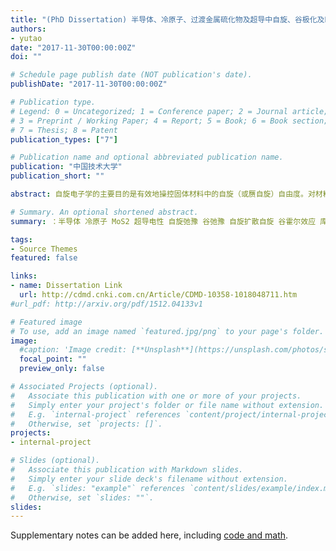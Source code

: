 ```yaml
---
title: "(PhD Dissertation) 半导体、冷原子、过渡金属硫化物及超导中自旋、谷极化及Bogoliubov准粒子的动力学研究"
authors: 
- yutao
date: "2017-11-30T00:00:00Z"
doi: ""

# Schedule page publish date (NOT publication's date).
publishDate: "2017-11-30T00:00:00Z"

# Publication type.
# Legend: 0 = Uncategorized; 1 = Conference paper; 2 = Journal article;
# 3 = Preprint / Working Paper; 4 = Report; 5 = Book; 6 = Book section;
# 7 = Thesis; 8 = Patent
publication_types: ["7"]

# Publication name and optional abbreviated publication name.
publication: "中国技术大学"
publication_short: ""

abstract: 自旋电子学的主要目的是有效地操控固体材料中的自旋（或赝自旋）自由度。对材料中自旋和电荷的动力学及它们的相互影响的理解对自旋电子学的发展非常重要。针对这一问题，本论文根据所关心的物理系统分为三个部分。在第一部分，我们研究半导体及超冷原子中的自旋动力学，其中包括自旋弛豫和自旋扩散。在第二部分，我们研究单层和双层过渡金属硫属化物中由激子引起的谷极化的动力学，其中包括谷去极化动力学和激子的谷霍尔效应。最后在第三部分，我们集中研究s-波和(s + p)-波超导体中Bogoliubov准粒子和凝聚体的自旋及电荷动力学。.

# Summary. An optional shortened abstract.
summary: ：半导体 冷原子 MoS2 超导电性 自旋弛豫 谷弛豫 自旋扩散自旋 谷霍尔效应 库伯配对动力学 电荷失衡

tags:
- Source Themes
featured: false

links:
- name: Dissertation Link
  url: http://cdmd.cnki.com.cn/Article/CDMD-10358-1018048711.htm
#url_pdf: http://arxiv.org/pdf/1512.04133v1

# Featured image
# To use, add an image named `featured.jpg/png` to your page's folder. 
image:
  #caption: 'Image credit: [**Unsplash**](https://unsplash.com/photos/s9CC2SKySJM)'
  focal_point: ""
  preview_only: false

# Associated Projects (optional).
#   Associate this publication with one or more of your projects.
#   Simply enter your project's folder or file name without extension.
#   E.g. `internal-project` references `content/project/internal-project/index.md`.
#   Otherwise, set `projects: []`.
projects:
- internal-project

# Slides (optional).
#   Associate this publication with Markdown slides.
#   Simply enter your slide deck's filename without extension.
#   E.g. `slides: "example"` references `content/slides/example/index.md`.
#   Otherwise, set `slides: ""`.
slides:
---
```


Supplementary notes can be added here, including [code and math](https://sourcethemes.com/academic/docs/writing-markdown-latex/).
